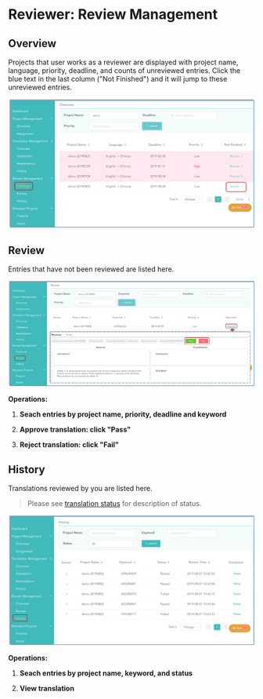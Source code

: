 # Reviewer: Review Management

<!-- toc -->

## Overview

Projects that user works as a reviewer are displayed with project name, language, priority, deadline, and counts of unreviewed entries. 
Click the blue text in the last column ("Not Finished") and it will jump to these unreviewed entries.

![](/assets/review_management.overview.png)

## Review

Entries that have not been reviewed are listed here.

![](/assets/review_management.review.png)

**Operations:**

1. **Seach entries by project name, priority, deadline and keyword**

2. **Approve translation: click "Pass"**

3. **Reject translation: click "Fail"**


## History

Translations reviewed by you are listed here.
 

> Please see [translation status](../glossary.md#translation-status) for description of status.

![](/assets/review_management.history.png)

**Operations:**

1. **Seach entries by project name, keyword, and status**

2. **View translation**
